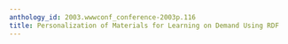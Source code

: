 ```yaml
---
anthology_id: 2003.wwwconf_conference-2003p.116
title: Personalization of Materials for Learning on Demand Using RDF
---
```

